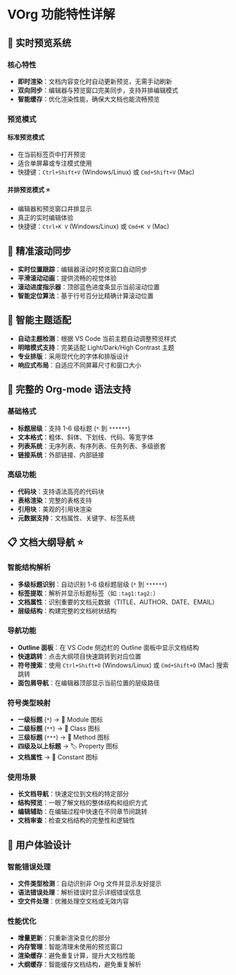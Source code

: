 # VOrg 功能特性详解

## 🔄 实时预览系统

### 核心特性
- **即时渲染**：文档内容变化时自动更新预览，无需手动刷新
- **双向同步**：编辑器与预览窗口完美同步，支持并排编辑模式
- **智能缓存**：优化渲染性能，确保大文档也能流畅预览

### 预览模式

#### 标准预览模式
- 在当前标签页中打开预览
- 适合单屏幕或专注模式使用
- 快捷键：`Ctrl+Shift+V` (Windows/Linux) 或 `Cmd+Shift+V` (Mac)

#### 并排预览模式 ⭐
- 编辑器和预览窗口并排显示
- 真正的实时编辑体验
- 快捷键：`Ctrl+K V` (Windows/Linux) 或 `Cmd+K V` (Mac)

## 🔄 精准滚动同步

- **实时位置跟踪**：编辑器滚动时预览窗口自动同步
- **平滑滚动动画**：提供流畅的视觉体验
- **滚动进度指示器**：顶部蓝色进度条显示当前滚动位置
- **智能定位算法**：基于行号百分比精确计算滚动位置

## 🎨 智能主题适配

- **自动主题检测**：根据 VS Code 当前主题自动调整预览样式
- **明暗模式支持**：完美适配 Light/Dark/High Contrast 主题
- **专业排版**：采用现代化的字体和排版设计
- **响应式布局**：自适应不同屏幕尺寸和窗口大小

## 📝 完整的 Org-mode 语法支持

### 基础格式
- **标题层级**：支持 1-6 级标题 (`*` 到 `******`)
- **文本格式**：粗体、斜体、下划线、代码、等宽字体
- **列表系统**：无序列表、有序列表、任务列表、多级嵌套
- **链接系统**：外部链接、内部链接

### 高级功能
- **代码块**：支持语法高亮的代码块
- **表格渲染**：完整的表格支持
- **引用块**：美观的引用块渲染
- **元数据支持**：文档属性、关键字、标签系统

## 📋 文档大纲导航 ⭐

### 智能结构解析
- **多级标题识别**：自动识别 1-6 级标题层级 (`*` 到 `******`)
- **标签提取**：解析并显示标题标签（如 `:tag1:tag2:`）
- **文档属性**：识别重要的文档元数据（TITLE、AUTHOR、DATE、EMAIL）
- **层级结构**：构建完整的文档树状结构

### 导航功能
- **Outline 面板**：在 VS Code 侧边栏的 Outline 面板中显示文档结构
- **快速跳转**：点击大纲项目快速跳转到对应位置
- **符号搜索**：使用 `Ctrl+Shift+O` (Windows/Linux) 或 `Cmd+Shift+O` (Mac) 搜索跳转
- **面包屑导航**：在编辑器顶部显示当前位置的层级路径

### 符号类型映射
- **一级标题** (`*`) → 📁 Module 图标
- **二级标题** (`**`) → 📂 Class 图标  
- **三级标题** (`***`) → 🔧 Method 图标
- **四级及以上标题** → 🏷️ Property 图标
- **文档属性** → 📌 Constant 图标

### 使用场景
- **长文档导航**：快速定位到文档的特定部分
- **结构预览**：一眼了解文档的整体结构和组织方式
- **编辑辅助**：在编辑过程中快速在不同章节间跳转
- **文档审查**：检查文档结构的完整性和逻辑性

## 🚀 用户体验设计

### 智能错误处理
- **文件类型检测**：自动识别非 Org 文件并显示友好提示
- **语法错误处理**：解析错误时显示详细错误信息
- **空文件处理**：优雅处理空文档或无效内容

### 性能优化
- **增量更新**：只重新渲染变化的部分
- **内存管理**：智能清理未使用的预览窗口
- **渲染缓存**：避免重复计算，提升大文档性能
- **大纲缓存**：智能缓存文档结构，避免重复解析 